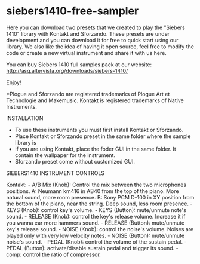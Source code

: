 # siebers1410-free-sampler
Here you can download two presets that we created to play the "Siebers 1410" library with Kontakt and Sforzando. These presets are under development and you can download it for free to quick start using our library. We also like the idea of having it open source, feel free to modify the code or create a new virtual instrument and share it with us here.

You can buy Siebers 1410 full samples pack at our website:
http://asq.altervista.org/downloads/siebers-1410/

Enjoy!



*Plogue and Sforzando are registered trademarks of Plogue Art et Technologie and Makemusic.
Kontakt is registered trademarks of Native Instruments.


INSTALLATION

- To use these instruments you must first install Kontakt or Sforzando.
- Place Kontakt or Sforzando preset in the same folder where the sample library is
- If you are using Kontakt, place the foder GUI in the same folder. It contain the wallpaper for the instrument.
- Sforzando preset come without customized GUI.

SIEBERS1410 INSTRUMENT CONTROLS

Kontakt:
        - A/B Mix (Knob): Control the mix between the two microphones positions.
              A: Neumann km416 in AB40 from the top of the piano. More natural sound, more room presence.
              B: Sony PCM D-100 in XY position from the bottom of the piano, near the string. Deep sound, less room presence.
        - KEYS (Knob): control key's volume.
        - KEYS (Button): mute/unmute note's sound.
        - RELEASE (Knob): control the key's release volume. Increase it if you wanna ear more hammers sound.
        - RELEASE (Button): mute/unmute key's release sound.
        - NOISE (Knob): control the noise's volume. Noises are played only with very low velocity notes.
        - NOISE (Button): mute/unmute noise's sound.
        - PEDAL (Knob): control the volume of the sustain pedal.
        - PEDAL (Button): activate/disable sustain pedal and trigger its sound.
        - comp: control the ratio of compressor.      
      
